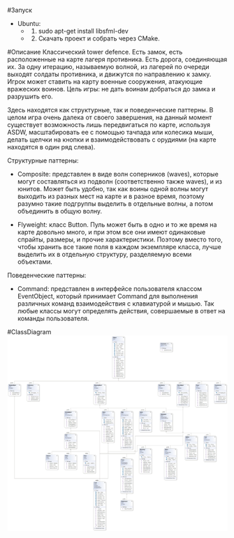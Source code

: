 #Запуск
- Ubuntu:
  - 1. sudo apt-get install libsfml-dev
  - 2. Скачать проект и собрать через CMake.

#Описание
Классический tower defence. Есть замок, есть расположенные на карте лагеря противника. Есть дорога, соединяющая их.
За одну итерацию, называемую волной, из лагерей по очереди выходят солдаты противника, и движутся по направлению к замку.
Игрок может ставить на карту военные сооружения, атакующие вражеских воинов. Цель игры: не дать воинам добраться до замка и разрушить его.

Здесь находятся как структурные, так и поведенческие паттерны. В целом игра очень далека от своего завершения, на данный момент существует возможность лишь передвигаться по карте, используя ASDW, масштабировать ее с помощью тачпада или колесика мыши, делать щелчки на кнопки и взаимодействовать с орудиями (на карте находятся в один ряд слева).

Структурные паттерны:

- Composite:
представлен в виде волн соперников (waves), которые могут составляться из подволн (соответственно также waves), и из юнитов. Может быть удобно, так как воины одной волны могут выходить из разных мест на карте и в разное время, поэтому разумно такие подгруппы выделить в отдельные волны, а потом объединить в общую волну.

- Flyweight:
класс Button. Пуль может быть в одно и то же время на карте довольно много, и при этом все они имеют одинаковые спрайты, размеры, и прочие характеристики. Поэтому вместо того, чтобы хранить все такие поля в каждом экземпляре класса, лучше выделить их в отдельную структуру, разделяемую всеми объектами.

Поведенческие паттерны:

- Command:
представлен в интерфейсе пользователя классом EventObject, который принимает Command для выполнения различных команд взаимодействия с клавиатурой и мышью. Так любые классы могут определять действия, совершаемые в ответ на команды пользователя.

#ClassDiagram
![diagram](Description/ClassDiagram.png)
